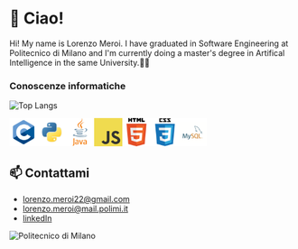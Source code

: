 # 👋 Ciao!
Hi!
My name is Lorenzo Meroi. I have graduated in Software Engineering at Politecnico di Milano and I'm currently doing a master's degree in Artifical Intelligence in the same University.👨‍🎓

### Conoscenze informatiche
![Top Langs](https://github-readme-stats.vercel.app/api/top-langs/?username=esion22&layout=compact&theme=tokyonight)

<img src="https://raw.githubusercontent.com/github/explore/main/topics/c/c.png" width="50" height="50"><img src="https://raw.githubusercontent.com/github/explore/main/topics/python/python.png" width="50" height="50"><img src="https://raw.githubusercontent.com/github/explore/main/topics/java/java.png" width="50" height="50"><img src="https://raw.githubusercontent.com/github/explore/main/topics/javascript/javascript.png" width="50" height="50"><img src="https://raw.githubusercontent.com/github/explore/main/topics/html/html.png" width="50" height="50"><img src="https://raw.githubusercontent.com/github/explore/main/topics/css/css.png" width="50" height="50"><img src="https://raw.githubusercontent.com/github/explore/main/topics/mysql/mysql.png" width="50" height="50">

## 📫 Contattami
- lorenzo.meroi22@gmail.com
- lorenzo.meroi@mail.polimi.it
- [linkedIn](www.linkedin.com/in/lorenzo-meroi-40940229b)

![Politecnico di Milano](https://upload.wikimedia.org/wikipedia/commons/4/4f/Politecnico_di_Milano_stemmi.svg)
